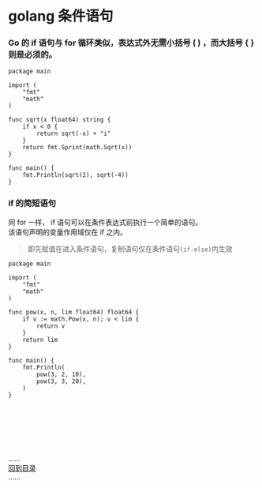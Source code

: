 # golang 条件语句

### Go 的 if 语句与 for 循环类似，表达式外无需小括号 ( ) ，而大括号 { } 则是必须的。

```golang
package main

import (
	"fmt"
	"math"
)

func sqrt(x float64) string {
	if x < 0 {
		return sqrt(-x) + "i"
	}
	return fmt.Sprint(math.Sqrt(x))
}

func main() {
	fmt.Println(sqrt(2), sqrt(-4))
}
```

### if 的简短语句

同 for 一样， if 语句可以在条件表达式前执行一个简单的语句。  
该语句声明的变量作用域仅在 if 之内。
> 即先赋值在进入条件语句，复制语句仅在条件语句`(if-else)`内生效

```golang
package main

import (
	"fmt"
	"math"
)

func pow(x, n, lim float64) float64 {
	if v := math.Pow(x, n); v < lim {
		return v
	}
	return lim
}

func main() {
	fmt.Println(
		pow(3, 2, 10),
		pow(3, 3, 20),
	)
}
```

<br />
<br />
<br />
<br />
<br />

......     
[回到目录](../contents_page.md)     
......
